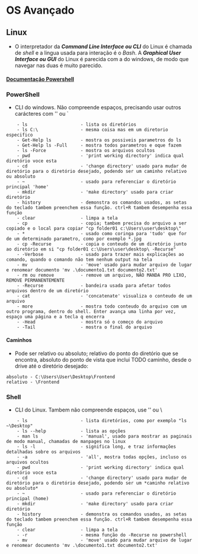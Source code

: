 # OS Avançado
   
## Linux
- O interpretador da ***Command Line Interface ou CLI*** do Linux é chamada de *shell* e a lingua usada para interação é o *Bash*. A ***Graphical User Interface ou GUI*** do Linux é parecida com a do windows, de modo que navegar nas duas é muito parecido.
   
#### [Documentação Powershell](https://learn.microsoft.com/pt-br/powershell/)
   
### PowerShell
- CLI do windows. Não compreende espaços, precisando usar outros carácteres com '' ou `
```
    - ls                    - lista os diretórios
    - ls C:\                - mesma coisa mas em um diretorio especifico
    - Get-Help ls           - mostra os possiveis parametros do ls
    - Get-Help ls -Full     - mostra todos parametros e oque fazem
    - ls -Force             - mostra os arquivos ocultos
    - pwd                   - 'print working directory' indica qual diretório voce esta
    - cd                    - 'change directory' usado para mudar de diretório para o diretório desejado, podendo ser um caminho relativo ou absoluto
    - ~                     - usado para referenciar o diretório principal 'home'
    - mkdir                 - 'make directory' usado para criar diretório
    - history               - demonstra os comandos usados, as setas do teclado tambem preenchem essa função. ctrl+R tambem desempenha essa função
    - clear                 - limpa a tela
    - cp                    - copia; tambem precisa do arquivo a ser copiado e o local para copiar "cp folder01 c:\Users\user\desktop\"
    - *                     - usado como coringa para 'tudo' que for de um determinado parametro, como por exemplo *.jpg
    - cp -Recurse           - copia o conteudo de um diretório junto ao diretório em si "cp folder01 c:\Users\user\desktop\ -Recurse"
    - -Verbose              - usado para trazer mais explicações ao comando, quando o comando não tem nenhum output na tela
    - mv                    - 'move' usado para mudar arquivo de lugar e renomear documento 'mv .\documento1.txt documento2.txt'
    - rm ou remove          - remove um arquivo, NÃO MANDA PRO LIXO, REMOVE PERMANENTEMENTE
    - -Recurse              - bandeira usada para afetar todos arquivos dentro de um diretório
    - cat                   - 'concatenate' visualiza o conteudo de um arquivo
    - more                  - mostra todo conteudo do arquivo com um outro programa, dentro do shell. Enter avança uma linha por vez, espaço uma página e a tecla q encerra
    - -Head                 - mostra só o começo do arquivo
    - -Tail                 - mostra o final do arquivo

```
      
#### Caminhos
- Pode ser relativo ou absoluto; relativo do ponto do diretório que se encontra, absoluto do ponto de vista que inclui TODO caminho, desde o drive até o diretório desejado:
```
absoluto - C:\Users\User\Desktop\Frontend
relativo - \Frontend
```
   
### Shell
- CLI do Linux. Tambem não compreende espaços, use '' ou \
```
    - ls                    - lista diretórios, como por exemplo "ls ~\Desktop"
    - ls --help             - lista as opções
    - man ls                - 'manual', usado para mostrar as paginais de modo manual, chamadas de manpages no linux
    - ls -l                 - significa long, e traz informações detalhadas sobre os arquivos
    - -a                    - 'all', mostra todas opções, incluso os arquivos ocultos
    - pwd                   - 'print working directory' indica qual diretório voce esta
    - cd                    - 'change directory' usado para mudar de diretório para o diretório desejado, podendo ser um *caminho relativo ou absoluto*
    - ~                     - usado para referenciar o diretório principal (home)
    - mkdir                 - 'make directory' usado para criar diretório
    - history               - demonstra os comandos usados, as setas do teclado tambem preenchem essa função. ctrl+R tambem desempenha essa função
    - clear                 - limpa a tela
    - -r                    - mesma função do -Recurse no powershell
    - mv                    - 'move' usado para mudar arquivo de lugar e renomear documento 'mv .\documento1.txt documento2.txt'

```